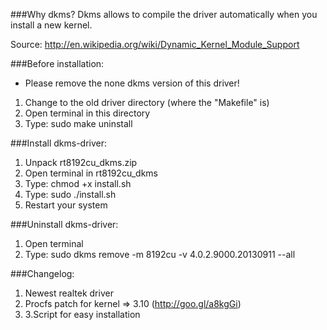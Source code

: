 ###Why dkms?
Dkms allows to compile the driver automatically when you install a new kernel.

Source: http://en.wikipedia.org/wiki/Dynamic_Kernel_Module_Support

###Before installation:
- Please remove the none dkms version of this driver!
1. Change to the old driver directory (where the "Makefile" is)
2. Open terminal in this directory
3. Type: sudo make uninstall

###Install dkms-driver:
1. Unpack rt8192cu_dkms.zip
2. Open terminal in rt8192cu_dkms
3. Type: chmod +x install.sh
4. Type: sudo ./install.sh
5. Restart your system

###Uninstall dkms-driver:
1. Open terminal
2. Type: sudo dkms remove -m 8192cu -v 4.0.2.9000.20130911 --all

###Changelog:
1. Newest realtek driver
2. Procfs patch for kernel => 3.10 (http://goo.gl/a8kgGi)
3. 3.Script for easy installation
